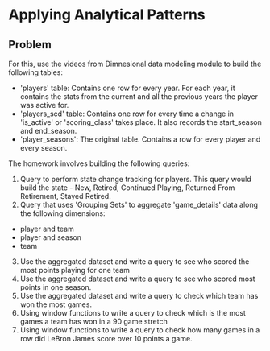 # Applying Analytical Patterns

## Problem
For this, use the videos from Dimnesional data modeling module to build the following tables:
- 'players' table: Contains one row for every year. For each year, it contains the stats from the current and all the previous years the player was active for.
- 'players_scd' table: Contains one row for every time a change in 'is_active' or 'scoring_class' takes place. It also records the start_season and end_season.
- 'player_seasons': The original table. Contains a row for every player and every season.

The homework involves building the following queries:
1. Query to perform state change tracking for players. This query would build the state - New, Retired, Continued Playing, Returned From Retirement, Stayed Retired. 
2. Query that uses 'Grouping Sets' to aggregate 'game_details' data along the following dimensions:
- player and team
- player and season
- team
3. Use the aggregated dataset and write a query to see who scored the most points playing for one team 
4. Use the aggregated dataset and write a query to see who scored most points in one season.
5. Use the aggregated dataset and write a query to check which team has won the most games.
6. Using window functions to write a query to check which is the most games a team has won in a 90 game stretch
7. Using window functions to write a query to check how many games in a row did LeBron James score over 10 points a game.
